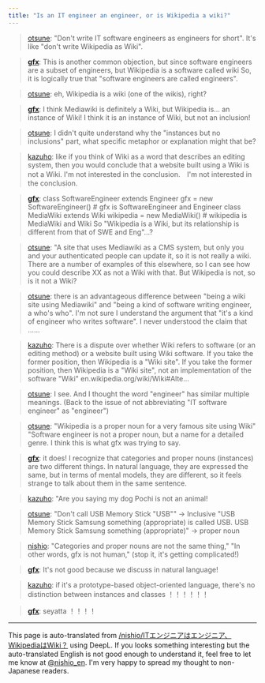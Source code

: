 ```yaml
---
title: "Is an IT engineer an engineer, or is Wikipedia a wiki?"
---
```


> [otsune](https://twitter.com/otsune/status/1356789325279551489): "Don't write IT software engineers as engineers for short". It's like "don't write Wikipedia as Wiki".

> [__gfx__](https://twitter.com/__gfx__/status/1356789851996082176): This is another common objection, but since software engineers are a subset of engineers, but Wikipedia is a software called wiki So, it is logically true that "software engineers are called engineers".

> [otsune](https://twitter.com/otsune/status/1356790262442250240): eh, Wikipedia is a wiki (one of the wikis), right?

> [__gfx__](https://twitter.com/__gfx__/status/1356790705809575936): I think Mediawiki is definitely a Wiki, but Wikipedia is... an instance of Wiki! I think it is an instance of Wiki, but not an inclusion!

> [otsune](https://twitter.com/otsune/status/1356791161021587457): I didn't quite understand why the "instances but no inclusions" part, what specific metaphor or explanation might that be?

> [kazuho](https://twitter.com/kazuho/status/1356792069818179589): like if you think of Wiki as a word that describes an editing system, then you would conclude that a website built using a Wiki is not a Wiki. I'm not interested in the conclusion.　I'm not interested in the conclusion.

> [__gfx__](https://twitter.com/__gfx__/status/1356792189028732930): class SoftwareEngineer extends Engineer
>  gfx = new SoftwareEngineer() # gfx is SoftwareEngineer and Engineer
>  class MediaWiki extends Wiki
>  wikipedia = new MediaWiki() # wikipedia is MediaWiki and Wiki
>  So "Wikipedia is a Wiki, but its relationship is different from that of SWE and Eng"...?

> [otsune](https://twitter.com/otsune/status/1356792838843846656): "A site that uses Mediawiki as a CMS system, but only you and your authenticated people can update it, so it is not really a wiki. There are a number of examples of this elsewhere, so I can see how you could describe XX as not a Wiki with that. But Wikipedia is not, so is it not a Wiki?

> [otsune](https://twitter.com/otsune/status/1356794031787843586): there is an advantageous difference between "being a wiki site using Mediawiki" and "being a kind of software writing engineer, a who's who". I'm not sure I understand the argument that "it's a kind of engineer who writes software". I never understood the claim that ......

> [kazuho](https://twitter.com/kazuho/status/1356794931365306370): There is a dispute over whether Wiki refers to software (or an editing method) or a website built using Wiki software. If you take the former position, then Wikipedia is a "Wiki site". If you take the former position, then Wikipedia is a "Wiki site", not an implementation of the software "Wiki" en.wikipedia.org/wiki/Wiki#Alte...

> [otsune](https://twitter.com/otsune/status/1356795567003758593): I see. And I thought the word "engineer" has similar multiple meanings. (Back to the issue of not abbreviating "IT software engineer" as "engineer")

> [otsune](https://twitter.com/otsune/status/1356796263874719746): "Wikipedia is a proper noun for a very famous site using Wiki" "Software engineer is not a proper noun, but a name for a detailed genre. I think this is what gfx was trying to say.

> [__gfx__](https://twitter.com/__gfx__/status/1356798852775428096): it does! I recognize that categories and proper nouns (instances) are two different things. In natural language, they are expressed the same, but in terms of mental models, they are different, so it feels strange to talk about them in the same sentence.

> [kazuho](https://twitter.com/kazuho/status/1356799181294211072): "Are you saying my dog Pochi is not an animal!

> [otsune](https://twitter.com/otsune/status/1356799647671488514): "Don't call USB Memory Stick "USB"" -> Inclusive "USB Memory Stick Samsung something (appropriate) is called USB. USB Memory Stick Samsung something (appropriate)" -> proper noun

> [nishio](https://twitter.com/nishio/status/1356803925366644745): "Categories and proper nouns are not the same thing," "In other words, gfx is not human," (stop it, it's getting complicated!)

> [__gfx__](https://twitter.com/__gfx__/status/1356808637478547457): It's not good because we discuss in natural language!

> [kazuho](https://twitter.com/kazuho/status/1356808861735243776): if it's a prototype-based object-oriented language, there's no distinction between instances and classes ！！！！！！

> [__gfx__](https://twitter.com/__gfx__/status/1356808993688199170): seyatta ！！！！
---
This page is auto-translated from [/nishio/ITエンジニアはエンジニア、WikipediaはWiki？](https://scrapbox.io/nishio/ITエンジニアはエンジニア、WikipediaはWiki？) using DeepL. If you looks something interesting but the auto-translated English is not good enough to understand it, feel free to let me know at [@nishio_en](https://twitter.com/nishio_en). I'm very happy to spread my thought to non-Japanese readers.
